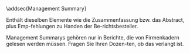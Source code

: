 \addsec{Management Summary}

Enthält dieselben Elemente wie die Zusammenfassung bzw. das Abstract, plus Emp-fehlungen zu Handen der Be-richtsbesteller.

Management Summarys gehören nur in Berichte, die von Firmenkadern gelesen werden müssen. Fragen Sie Ihren Dozen-ten, ob das verlangt ist.

